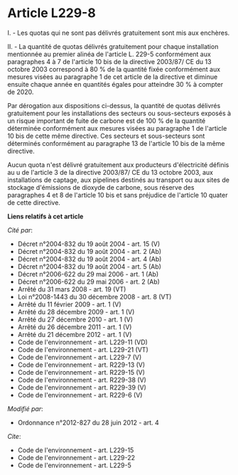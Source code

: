 # Article L229-8

I. - Les quotas qui ne sont pas délivrés gratuitement sont mis aux enchères. 

II. - La quantité de quotas délivrés gratuitement pour chaque installation mentionnée au premier alinéa de l'article L. 229-5
conformément aux paragraphes 4 à 7 de l'article 10 bis de la directive 2003/87/ CE du 13 octobre 2003 correspond à 80 % de la
quantité fixée conformément aux mesures visées au paragraphe 1 de cet article de la directive et diminue ensuite chaque année
en quantités égales pour atteindre 30 % à compter de 2020. 

Par dérogation aux dispositions ci-dessus, la quantité de quotas délivrés gratuitement pour les installations des secteurs ou
sous-secteurs exposés à un risque important de fuite de carbone est de 100 % de la quantité déterminée conformément aux
mesures visées au paragraphe 1 de l'article 10 bis de cette même directive. Ces secteurs et sous-secteurs sont déterminés
conformément au paragraphe 13 de l'article 10 bis de la même directive. 

Aucun quota n'est délivré gratuitement aux producteurs d'électricité définis au u de l'article 3 de la directive 2003/87/ CE
du 13 octobre 2003, aux installations de captage, aux pipelines destinés au transport ou aux sites de stockage d'émissions de
dioxyde de carbone, sous réserve des paragraphes 4 et 8 de l'article 10 bis et sans préjudice de l'article 10 quater de cette
directive.

**Liens relatifs à cet article**

_Cité par_:

  - Décret n°2004-832 du 19 août 2004 - art. 15 (V)
  - Décret n°2004-832 du 19 août 2004 - art. 2 (Ab)
  - Décret n°2004-832 du 19 août 2004 - art. 4 (Ab)
  - Décret n°2004-832 du 19 août 2004 - art. 5 (Ab)
  - Décret n°2006-622 du 29 mai 2006 - art. 1 (Ab)
  - Décret n°2006-622 du 29 mai 2006 - art. 2 (Ab)
  - Arrêté du 31 mars 2008 - art. 19 (VT)
  - Loi n°2008-1443 du 30 décembre 2008 - art. 8 (VT)
  - Arrêté du 11 février 2009 - art. 1 (V)
  - Arrêté du 28 décembre 2009 - art. 1 (V)
  - Arrêté du 27 décembre 2010 - art. 1 (V)
  - Arrêté du 26 décembre 2011 - art. 1 (V)
  - Arrêté du 21 décembre 2012 - art. 1 (V)
  - Code de l'environnement - art. L229-11 (VD)
  - Code de l'environnement - art. L229-21 (VT)
  - Code de l'environnement - art. L229-7 (V)
  - Code de l'environnement - art. R229-13 (V)
  - Code de l'environnement - art. R229-15 (V)
  - Code de l'environnement - art. R229-38 (V)
  - Code de l'environnement - art. R229-39 (V)
  - Code de l'environnement - art. R229-6 (V)

_Modifié par_:

  - Ordonnance n°2012-827 du 28 juin 2012 - art. 4

_Cite_:

  - Code de l'environnement - art. L229-15
  - Code de l'environnement - art. L229-22
  - Code de l'environnement - art. L229-5
